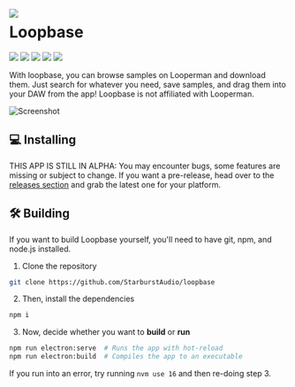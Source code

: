 <p>
  <img src="https://raw.githubusercontent.com/StarburstAudio/loopbase/main/public/icons/png/128x128.png" align="left">
</p>

# Loopbase

![](https://github.com/StarburstAudio/loopbase/actions/workflows/main.yml/badge.svg)
![](https://img.shields.io/github/package-json/v/StarburstAudio/loopbase?color=purple)
![](https://img.shields.io/github/license/StarburstAudio/loopbase)
![](https://img.shields.io/tokei/lines/github/StarburstAudio/loopbase)
![](https://img.shields.io/github/downloads/StarburstAudio/loopbase/total)

With loopbase, you can browse samples on Looperman and download them. Just search for whatever you need, save samples, and drag them into your DAW from the app! Loopbase is not affiliated with Looperman.

![Screenshot](https://user-images.githubusercontent.com/68156346/161435777-439a4893-a842-425e-b7cc-249d031e4503.png)

## 💻 Installing

THIS APP IS STILL IN ALPHA: You may encounter bugs, some features are missing or subject to change. If you want a pre-release, head over to the [releases section](https://github.com/StarburstAudio/loopbase/releases) and grab the latest one for your platform.

## 🛠️ Building

If you want to build Loopbase yourself, you'll need to have git, npm, and node.js installed.

1. Clone the repository

```sh
git clone https://github.com/StarburstAudio/loopbase
```

2. Then, install the dependencies

```sh
npm i
```

3. Now, decide whether you want to **build** or **run**

```sh
npm run electron:serve  # Runs the app with hot-reload
npm run electron:build  # Compiles the app to an executable
```

If you run into an error, try running `nvm use 16` and then re-doing step 3.
